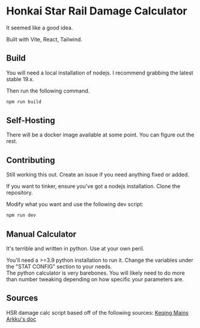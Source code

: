 # Honkai Star Rail Damage Calculator

It seemed like a good idea.

Built with Vite, React, Tailwind.


## Build

You will need a local installation of nodejs.  I recommend grabbing the latest stable 19.x.

Then run the following command.

```bash
npm run build
```

## Self-Hosting
There will be a docker image available at some point.  You can figure out the rest.

## Contributing
Still working this out.  Create an issue if you need anything fixed or added.

If you want to tinker, ensure you've got a nodejs installation.
Clone the repository.

Modify what you want and use the following dev script:
```bash
npm run dev
```

## Manual Calculator
It's terrible and written in python.  Use at your own peril.

You'll need a >=3.9 python installation to run it.  Change the variables under the "STAT CONFIG" section to your needs.  
The python calculator is very barebones. You will likely need to do more than number tweaking depending on how specific your parameters are.


## Sources
HSR damage calc script based off of the following sources:
[Keqing Mains](https://srl.keqingmains.com/combat-mechanics/damage/damage-formula)
[Arkku's doc](https://docs.google.com/document/d/e/2PACX-1vQ9M7q5jLz9DKkTRlsGiB8RGYyPQyhShbuTbrVPQ7-Ke4_U787MfWzr2NjY-KrQo5Ota4Lj3JrFyge9/pub)


